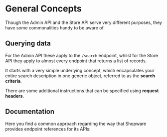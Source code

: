 # General Concepts

Though the Admin API and the Store API serve very different purposes, they have some commonalities handy to be aware of.

## Querying data

For the Admin API these apply to the `/search` endpoint, whilst for the Store API they apply to almost every endpoint that returns a list of records.

It starts with a very simple underlying concept, which encapsulates your entire search description in one generic object, referred to as the **search criteria**.

<PageRef page="search-criteria" />

There are some additional instructions that can be specified using **request headers**.

<PageRef page="request-headers" />

## Documentation

Here you find a common approach regarding the way that Shopware provides endpoint references for its APIs:

<PageRef page="generated-reference" />
